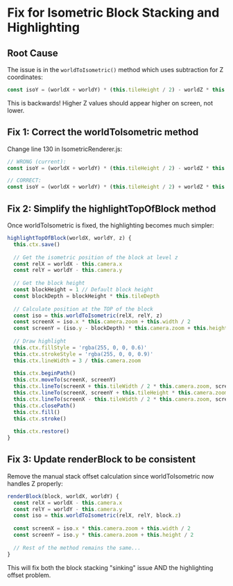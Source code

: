 # Fix for Isometric Block Stacking and Highlighting

## Root Cause
The issue is in the `worldToIsometric()` method which uses subtraction for Z coordinates:
```javascript
const isoY = (worldX + worldY) * (this.tileHeight / 2) - worldZ * this.tileDepth
```

This is backwards! Higher Z values should appear higher on screen, not lower.

## Fix 1: Correct the worldToIsometric method
Change line 130 in IsometricRenderer.js:
```javascript
// WRONG (current):
const isoY = (worldX + worldY) * (this.tileHeight / 2) - worldZ * this.tileDepth

// CORRECT:
const isoY = (worldX + worldY) * (this.tileHeight / 2) + worldZ * this.tileDepth
```

## Fix 2: Simplify the highlightTopOfBlock method
Once worldToIsometric is fixed, the highlighting becomes much simpler:

```javascript
highlightTopOfBlock(worldX, worldY, z) {
  this.ctx.save()
  
  // Get the isometric position of the block at level z
  const relX = worldX - this.camera.x
  const relY = worldY - this.camera.y
  
  // Get the block height
  const blockHeight = 1 // Default block height
  const blockDepth = blockHeight * this.tileDepth
  
  // Calculate position at the TOP of the block
  const iso = this.worldToIsometric(relX, relY, z)
  const screenX = iso.x * this.camera.zoom + this.width / 2
  const screenY = (iso.y - blockDepth) * this.camera.zoom + this.height / 2
  
  // Draw highlight
  this.ctx.fillStyle = 'rgba(255, 0, 0, 0.6)'
  this.ctx.strokeStyle = 'rgba(255, 0, 0, 0.9)'
  this.ctx.lineWidth = 3 / this.camera.zoom
  
  this.ctx.beginPath()
  this.ctx.moveTo(screenX, screenY)
  this.ctx.lineTo(screenX + this.tileWidth / 2 * this.camera.zoom, screenY + this.tileHeight / 2 * this.camera.zoom)
  this.ctx.lineTo(screenX, screenY + this.tileHeight * this.camera.zoom)
  this.ctx.lineTo(screenX - this.tileWidth / 2 * this.camera.zoom, screenY + this.tileHeight / 2 * this.camera.zoom)
  this.ctx.closePath()
  this.ctx.fill()
  this.ctx.stroke()
  
  this.ctx.restore()
}
```

## Fix 3: Update renderBlock to be consistent
Remove the manual stack offset calculation since worldToIsometric now handles Z properly:

```javascript
renderBlock(block, worldX, worldY) {
  const relX = worldX - this.camera.x
  const relY = worldY - this.camera.y
  const iso = this.worldToIsometric(relX, relY, block.z)
  
  const screenX = iso.x * this.camera.zoom + this.width / 2
  const screenY = iso.y * this.camera.zoom + this.height / 2
  
  // Rest of the method remains the same...
}
```

This will fix both the block stacking "sinking" issue AND the highlighting offset problem.

